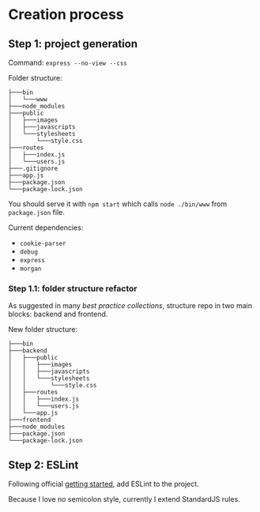 # Creation process #

## Step 1: project generation ##

Command: ```express --no-view --css```

Folder structure:
```
├───bin
│   └───www
├───node_modules
├───public
│   ├───images
│   ├───javascripts
│   └───stylesheets
│       └───style.css
├───routes
│   ├───index.js
│   └───users.js
├───.gitignore
├───app.js
├───package.json
└───package-lock.json
```

You should serve it with ```npm start``` which calls ```node ./bin/www``` from ```package.json``` file.

Current dependencies:

- ```cookie-parser```
- ```debug```
- ```express```
- ```morgan```

### Step 1.1: folder structure refactor ###

As suggested in many _best practice collections_, structure repo in two main blocks: backend and frontend.

New folder structure:
```
├───bin
├───backend
│   ├───public
│   │   ├───images
│   │   ├───javascripts
│   │   └───stylesheets
│   │       └───style.css
│   ├───routes
│   │   ├───index.js
│   │   └───users.js
│   └───app.js
├───frontend
├───node_modules
├───package.json
└───package-lock.json
```

## Step 2: ESLint ##

Following official [getting started](https://eslint.org/docs/user-guide/getting-started), add ESLint to the project.

Because I love no semicolon style, currently I extend StandardJS rules.
